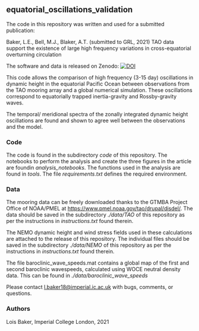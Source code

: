 ## equatorial_oscillations_validation

The code in this repository was written and used for a submitted publication:

Baker, L.E., Bell, M.J., Blaker, A.T. (submitted to GRL, 2021) TAO data support the existence of large high frequency variations in cross-equatorial overturning circulation

The software and data is released on Zenodo: [![DOI](https://zenodo.org/badge/421371473.svg)](https://zenodo.org/badge/latestdoi/421371473)


This code allows the comparison of high frequency (3-15 day) oscillations in dynamic height in the equatorial Pacific Ocean between observations from the TAO mooring array and a global numerical simulation. These oscillations correspond to equatorially trapped inertia-gravity and Rossby-gravity waves. 

The temporal/ meridional spectra of the zonally integrated dynamic height oscillations are found and shown to agree well between the observations and the model.

### Code

The code is found in the subdirectory *code* of this repository. The notebooks to perform the analysis and create the three figures in the article are foundin *analysis_notebooks*. The functions used in the analysis are found in *tools*. The file *requirements.txt* defines the required environment.

### Data

The mooring data can be freely downloaded thanks to the GTMBA Project Office of NOAA/PMEL at https://www.pmel.noaa.gov/tao/drupal/disdel/. The data should be saved in the subdirectory *./data/TAO* of this repository as per the instructions in *instructions.txt* found therein. 

The NEMO dynamic height and wind stress fields used in these calculations are attached to the release of this repository. The individual files should be saved in the subdirectory *./data/NEMO* of this repository as per the instructions in *instructions.txt* found therein. 

The file baroclinic_wave_speeds.mat contains a global map of the first and second baroclinic wavespeeds, calculated using WOCE neutral density data. This can be found in *./data/baroclinic_wave_speeds*


Please contact  l.baker18@imperial.ic.ac.uk with bugs, comments, or questions. 

### Authors

Lois Baker, Imperial College London, 2021
